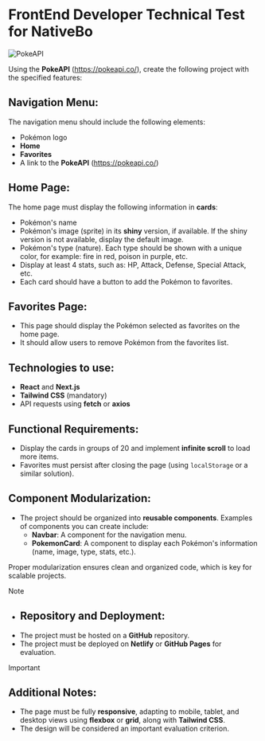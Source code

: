 # FrontEnd Developer Technical Test for NativeBo

![PokeAPI](https://platform.polygon.com/wp-content/uploads/sites/2/chorus/uploads/chorus_asset/file/654974/Basket-cartoon-charlieburp-cute-pikachu-Favim.com-238931.0.gif)

Using the **PokeAPI** (https://pokeapi.co/), create the following project with the specified features:

## Navigation Menu:
The navigation menu should include the following elements:
- Pokémon logo
- **Home**
- **Favorites**
- A link to the **PokeAPI** (https://pokeapi.co/)

## Home Page:
The home page must display the following information in **cards**:

- Pokémon's name
- Pokémon's image (sprite) in its **shiny** version, if available. If the shiny version is not available, display the default image.
- Pokémon's type (nature). Each type should be shown with a unique color, for example: fire in red, poison in purple, etc.
- Display at least 4 stats, such as: HP, Attack, Defense, Special Attack, etc.
- Each card should have a button to add the Pokémon to favorites.

## Favorites Page:
- This page should display the Pokémon selected as favorites on the home page.
- It should allow users to remove Pokémon from the favorites list.

## Technologies to use:
- **React** and **Next.js**
- **Tailwind CSS** (mandatory)
- API requests using **fetch** or **axios**

## Functional Requirements:
- Display the cards in groups of 20 and implement **infinite scroll** to load more items.
- Favorites must persist after closing the page (using `localStorage` or a similar solution).

## Component Modularization:
- The project should be organized into **reusable components**. Examples of components you can create include:
  - **Navbar**: A component for the navigation menu.
  - **PokemonCard**: A component to display each Pokémon's information (name, image, type, stats, etc.).
  
Proper modularization ensures clean and organized code, which is key for scalable projects.

> [!NOTE]
> - ## Repository and Deployment:
> - The project must be hosted on a **GitHub** repository.
> - The project must be deployed on **Netlify** or **GitHub Pages** for evaluation.

> [!IMPORTANT]
> ## Additional Notes:
> - The page must be fully **responsive**, adapting to mobile, tablet, and desktop views using **flexbox** or **grid**, along with **Tailwind CSS**.
> - The design will be considered an important evaluation criterion.
